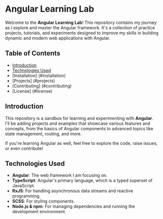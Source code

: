 # Angular Learning Lab

Welcome to the **Angular Learning Lab**! This repository contains my journey as I explore and master the Angular framework. It's a collection of practice projects, tutorials, and experiments designed to improve my skills in building dynamic and modern web applications with Angular.

## Table of Contents

- [Introduction](#introduction)
- [Technologies Used](#technologies-used)
- [Installation] (#installation)
- [Projects] (#projects)
- [Contributing] (#contributing)
- [License] (#license)

## Introduction

This repository is a sandbox for learning and experimenting with **Angular**. I'll be adding projects and examples that showcase various features and concepts, from the basics of Angular components to advanced topics like state management, routing, and more.

If you're learning Angular as well, feel free to explore the code, raise issues, or even contribute!

## Technologies Used

- **Angular**: The web framework I am focusing on.
- **TypeScript**: Angular's primary language, which is a typed superset of JavaScript.
- **RxJS**: For handling asynchronous data streams and reactive programming.
- **SCSS**: For styling components.
- **Node.js & npm**: For managing dependencies and running the development environment.
